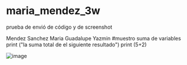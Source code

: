 # maria_mendez_3w
prueba de envió de código y de screenshot

Mendez Sanchez Maria Guadalupe Yazmin 
#muestro suma de variables
print ("la suma total de el siguiente resultado")
print (5+2)

![image](https://github.com/user-attachments/assets/428b63a3-7bf2-4860-8bd1-6ef9b9174c6b)

